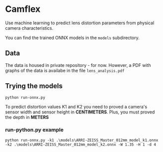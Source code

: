 # Camflex

Use machine learning to predict lens distortion parameters from physical camera characteristics.

You can find the trained ONNX models in the `models` subdirectory.

## Data

The data is housed in private repository - for now. However, a PDF with graphs of the data is availabe in the file `lens_analysis.pdf`

## Trying the models

`python run-onnx.py` 

To predict distortion values K1 and K2 you need to proved a camera's sensor width and sensor height in **CENTIMETERS**. Plus, you must proved the depth in **METERS**

### run-python.py example

`python run-onnx.py -k1 .\models\ARRI-ZEISS_Master_012mm_model_k1.onnx -k2 .\models\ARRI-ZEISS_Master_012mm_model_k2.onnx -W 1.35 -H 1 -d 4`